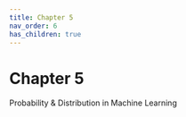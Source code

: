 ```yaml
---
title: Chapter 5
nav_order: 6
has_children: true
---
```


# Chapter 5

Probability & Distribution in Machine Learning 
